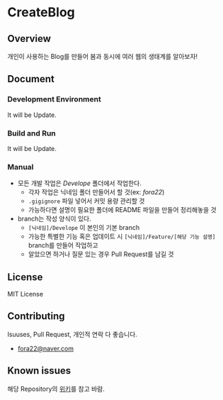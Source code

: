 # CreateBlog

## Overview
개인이 사용하는 Blog를 만들어 봄과 동시에 여러 웹의 생태계를 알아보자!

## Document
### Development Environment
It will be Update.
### Build and Run
It will be Update.
### Manual
- 모든 개발 작업은 *Develope* 폴더에서 작업한다.
  - 각자 작업은 닉네임 폴더 만들어서 할 것(ex: *fora22*)
  - `.gigignore` 파일 넣어서 커밋 용량 관리할 것
  - 가능하다면 설명이 필요한 폴더에 README 파일을 만들어 정리해놓을 것
- branch는 작성 양식이 있다.
  - `[닉네임]/Develope` 이 본인의 기본 branch
  - 가능한 특별한 기능 혹은 업데이트 시 `[닉네임]/Feature/[해당 기능 설명]` branch를 만들어 작업하고
  - 알았으면 하거나 질문 있는 경우 Pull Request를 남길 것

## License
MIT License
## Contributing
Isuuses, Pull Request, 개인적 연락 다 좋습니다.
 - fora22@naver.com
 
## Known issues
해당 Repository의 [위키](https://github.com/fora22/CreateBlog/wiki)를 참고 바람.
